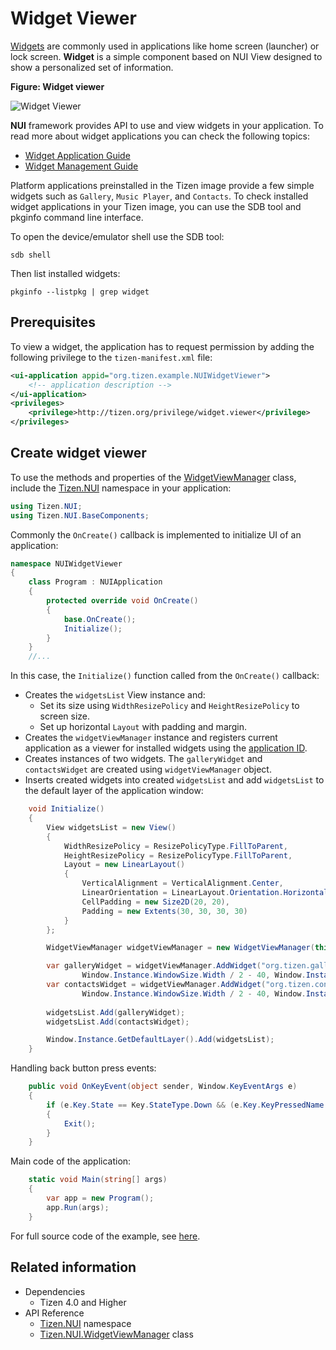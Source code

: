 # Widget Viewer

[Widgets](../applications/uiapplication/widget-app.md) are commonly used in applications like home screen (launcher) or lock screen. **Widget** is a simple component based on NUI View designed to show a personalized set of information.

**Figure: Widget viewer**

![Widget Viewer](./media/widget_viewer.png)

**NUI** framework provides API to use and view widgets in your application. To read more about widget applications you can check the following topics:
- [Widget Application Guide](../applications/uiapplication/widget-app.md)
- [Widget Management Guide](./widget-control.md)

Platform applications preinstalled in the Tizen image provide a few simple widgets such as `Gallery`, `Music Player`, and `Contacts`. To check installed widget applications in your Tizen image, you can use the SDB tool and pkginfo command line interface.

To open the device/emulator shell use the SDB tool: 

```shell
sdb shell
```

Then list installed widgets:

```shell
pkginfo --listpkg | grep widget
```

## Prerequisites
To view a widget, the application has to request permission by adding the following privilege to the `tizen-manifest.xml` file:

```xml
<ui-application appid="org.tizen.example.NUIWidgetViewer">
    <!-- application description -->
</ui-application>
<privileges>
    <privilege>http://tizen.org/privilege/widget.viewer</privilege>
</privileges>
```

## Create widget viewer

To use the methods and properties of the [WidgetViewManager](/application/dotnet/api/TizenFX/latest/api/Tizen.NUI.WidgetViewManager.html) class, include the [Tizen.NUI](/application/dotnet/api/TizenFX/latest/api/Tizen.NUI.html) namespace in your application:

```csharp
using Tizen.NUI;
using Tizen.NUI.BaseComponents;
```

Commonly the `OnCreate()` callback is implemented to initialize UI of an application:

```csharp
namespace NUIWidgetViewer
{
    class Program : NUIApplication
    {
        protected override void OnCreate()
        {
            base.OnCreate();
            Initialize();
        }
    }
    //...
```

In this case, the `Initialize()` function called from the `OnCreate()` callback:

- Creates the `widgetsList` View instance and:
    - Set its size using `WidthResizePolicy` and `HeightResizePolicy` to screen size.
    - Set up horizontal `Layout` with padding and margin.
- Creates the `widgetViewManager` instance and registers current application as a viewer for installed widgets using the [application ID](/application/dotnet/api/TizenFX/latest/api/Tizen.Applications.ApplicationInfo.html).
- Creates instances of two widgets. The `galleryWidget` and `contactsWidget` are created using `widgetViewManager` object.
- Inserts created widgets into created `widgetsList` and add `widgetsList` to the default layer of the application window:

```csharp
    void Initialize()
    {
        View widgetsList = new View()
        {
            WidthResizePolicy = ResizePolicyType.FillToParent,
            HeightResizePolicy = ResizePolicyType.FillToParent,
            Layout = new LinearLayout()
            {
                VerticalAlignment = VerticalAlignment.Center,
                LinearOrientation = LinearLayout.Orientation.Horizontal,
                CellPadding = new Size2D(20, 20),
                Padding = new Extents(30, 30, 30, 30)
            }
        };

        WidgetViewManager widgetViewManager = new WidgetViewManager(this, this.ApplicationInfo.ApplicationId);

        var galleryWidget = widgetViewManager.AddWidget("org.tizen.gallery.widget", "", 
                Window.Instance.WindowSize.Width / 2 - 40, Window.Instance.WindowSize.Height, 0);
        var contactsWidget = widgetViewManager.AddWidget("org.tizen.contacts.widget", "", 
                Window.Instance.WindowSize.Width / 2 - 40, Window.Instance.WindowSize.Height, 0);
        
        widgetsList.Add(galleryWidget);
        widgetsList.Add(contactsWidget);

        Window.Instance.GetDefaultLayer().Add(widgetsList);
    }
```

Handling back button press events:

```csharp
    public void OnKeyEvent(object sender, Window.KeyEventArgs e)
    {
        if (e.Key.State == Key.StateType.Down && (e.Key.KeyPressedName == "XF86Back" || e.Key.KeyPressedName == "Escape"))
        {
            Exit();
        }
    }
```

Main code of the application:

```csharp
    static void Main(string[] args)
    {
        var app = new Program();
        app.Run(args);
    }
```

For full source code of the example, see [here](./source-code/widget-viewer.cs).

## Related information
  - Dependencies
    -   Tizen 4.0 and Higher
  - API Reference
    - [Tizen.NUI](/application/dotnet/api/TizenFX/latest/api/Tizen.NUI) namespace
    - [Tizen.NUI.WidgetViewManager](/application/dotnet/api/TizenFX/latest/api/Tizen.NUI.WidgetViewManager) class
